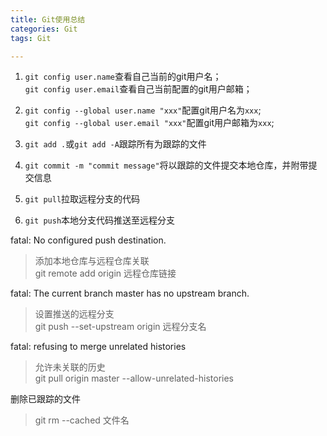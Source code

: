 ```yaml
---
title: Git使用总结  
categories: Git  
tags: Git  

---
```



1. `git config user.name`查看自己当前的git用户名；   
   `git config user.email`查看自己当前配置的git用户邮箱；

2. `git config --global user.name "xxx"`配置git用户名为`xxx`;   
   `git config --global user.email "xxx"`配置git用户邮箱为`xxx`;

3. `git add .`或`git add -A`跟踪所有为跟踪的文件

4. `git commit -m "commit message"`将以跟踪的文件提交本地仓库，并附带提交信息

5. `git pull`拉取远程分支的代码

6. `git push`本地分支代码推送至远程分支

fatal: No configured push destination.
>添加本地仓库与远程仓库关联  
>git remote add origin 远程仓库链接


fatal: The current branch master has no upstream branch.
>设置推送的远程分支  
>git push --set-upstream origin 远程分支名  

fatal: refusing to merge unrelated histories
>允许未关联的历史  
>git pull origin master --allow-unrelated-histories  

删除已跟踪的文件
>git rm --cached 文件名
